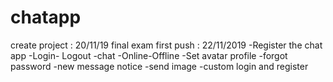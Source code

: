 # chatapp
create project : 20/11/19
final exam
first push : 22/11/2019
-Register the chat app
-Login- Logout
-chat
-Online-Offline
-Set avatar profile
-forgot password
-new message notice
-send image
-custom login and register
